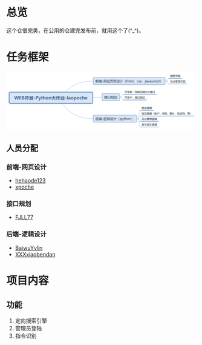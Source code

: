 # 总览

这个仓很完美，在公用的仓建完发布前，就用这个了(^_^)。



# 任务框架

![任务框架](projectInformation\任务框架图.png)

## 人员分配
### 前端-网页设计

* [hehaode123](https://github.com/hehaode123)
* [xpoche](https://github.com/xpoche)

### 接口规划

* [FJLL77](https://github.com/FJLL77)

### 后端-逻辑设计

* [BaiwuYvlin](https://github.com/BaiwuYvlin)
* [XXXxiaobendan](https://github.com/XXXxiaobendan)

# 项目内容

## 功能

1. 定向搜索引擎
2. 管理员登陆
3. 指令识别

